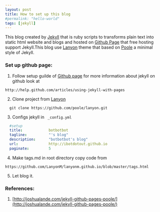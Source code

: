 ```yaml
---
layout: post
title: How to set up this blog
#permalink: "hello-world"
tags: [jekyll]
---
```


This blog created by [Jekyll](http://jekyllrb.com) that is ruby scripts to transforms plain text into static html website and blogs and hosted on [Github
Page](http://page.github.com) that free hosting support Jekyll.This blog use [Lanyon](http://lanyon.getpoole.com) theme that based on
[Poole](http://getpoole.com) a minimal style of Jekyll.

### Set up github page:  
  1. Follow setup guilde of [Github page](https://pages.github.com)
  for more information about jekyll on github look at  

  ```
  http://help.github.com/articles/using-jekyll-with-pages
  ```
  2. Clone project from [Lanyon](http://lanyon.getpoole.com)  

  ```
    git clone https://github.com/poole/lanyon.git
  ```  
  3. Configs jekyll in  ``` _config.yml```   

  ```yaml
    #setup
    title:            botbotbot  
    tagline:          "'s blog"  
    description:      "botbotbot's blog"  
    url:              http://ibotdotout.github.io  
    paginate:         5  
  ```
  4. Make tags.md in root directory copy code from

  ```
  https://github.com/LanyonM/lanyonm.github.io/blob/master/tags.html
  ```
  5. Let blog it.

### References:  
  1.  [http://joshualande.com/jekyll-github-pages-poole/](http://joshualande.com/jekyll-github-pages-poole/)
